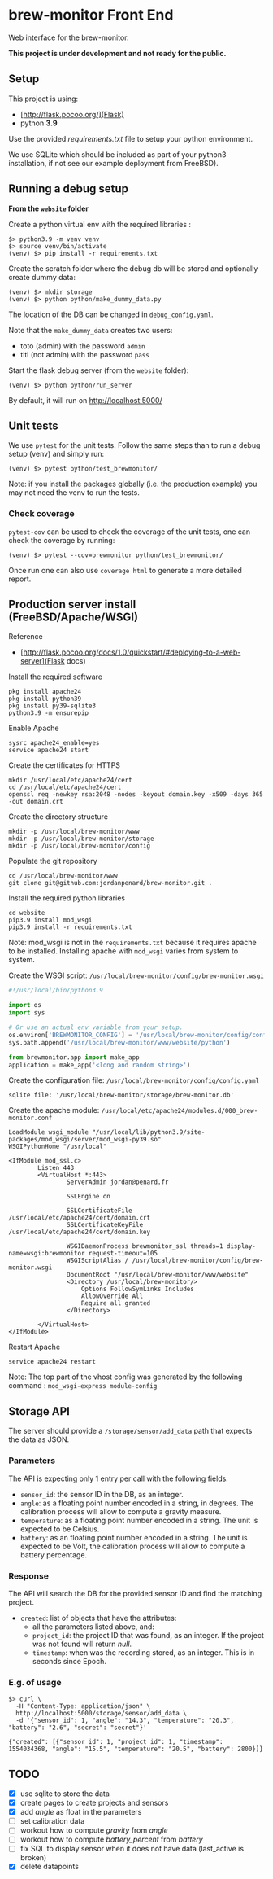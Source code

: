 # brew-monitor Front End
Web interface for the brew-monitor.

**This project is under development and not ready for the public.**

## Setup

This project is using:
 
- [http://flask.pocoo.org/](Flask)
- python **3.9**

Use the provided _requirements.txt_ file to setup your python environment.

We use SQLite which should be included as part of your python3 installation, if not see our example deployment from FreeBSD).

## Running a debug setup

**From the `website` folder**

Create a python virtual env with the required libraries :
```
$> python3.9 -m venv venv
$> source venv/bin/activate
(venv) $> pip install -r requirements.txt
```

Create the scratch folder where the debug db will be stored and optionally create dummy data:
```
(venv) $> mkdir storage
(venv) $> python python/make_dummy_data.py
```

The location of the DB can be changed in `debug_config.yaml`.

Note that the `make_dummy_data` creates two users:
- toto (admin) with the password `admin`
- titi (not admin) with the password `pass`

Start the flask debug server (from the `website` folder):
```
(venv) $> python python/run_server
```

By default, it will run on [http://localhost:5000/]()

## Unit tests

We use `pytest` for the unit tests. Follow the same steps than to run a debug setup (venv) and simply run:

```
(venv) $> pytest python/test_brewmonitor/
```

Note: if you install the packages globally (i.e. the production example) you may not need the venv to run the tests.


### Check coverage

`pytest-cov` can be used to check the coverage of the unit tests, one can check the coverage by running:

```
(venv) $> pytest --cov=brewmonitor python/test_brewmonitor/
```

Once run one can also use `coverage html` to generate a more detailed report.


## Production server install (FreeBSD/Apache/WSGI)

Reference
 - [http://flask.pocoo.org/docs/1.0/quickstart/#deploying-to-a-web-server](Flask docs)

Install the required software
```
pkg install apache24
pkg install python39
pkg install py39-sqlite3
python3.9 -m ensurepip
```

Enable Apache
```
sysrc apache24_enable=yes
service apache24 start
```

Create the certificates for HTTPS
```
mkdir /usr/local/etc/apache24/cert
cd /usr/local/etc/apache24/cert
openssl req -newkey rsa:2048 -nodes -keyout domain.key -x509 -days 365 -out domain.crt
```

Create the directory structure
```
mkdir -p /usr/local/brew-monitor/www
mkdir -p /usr/local/brew-monitor/storage
mkdir -p /usr/local/brew-monitor/config
```

Populate the git repository
```
cd /usr/local/brew-monitor/www
git clone git@github.com:jordanpenard/brew-monitor.git .
```

Install the required python libraries
```
cd website
pip3.9 install mod_wsgi
pip3.9 install -r requirements.txt
```
Note: mod_wsgi is not in the `requirements.txt` because it requires apache to be installed. 
Installing apache with `mod_wsgi` varies from system to system.

Create the WSGI script: `/usr/local/brew-monitor/config/brew-monitor.wsgi`
```python
#!/usr/local/bin/python3.9

import os
import sys

# Or use an actual env variable from your setup.
os.environ['BREWMONITOR_CONFIG'] = '/usr/local/brew-monitor/config/config.yaml'
sys.path.append('/usr/local/brew-monitor/www/website/python')

from brewmonitor.app import make_app
application = make_app('<long and random string>')
```

Create the configuration file: `/usr/local/brew-monitor/config/config.yaml`
```
sqlite file: '/usr/local/brew-monitor/storage/brew-monitor.db'
```

Create the apache module: `/usr/local/etc/apache24/modules.d/000_brew-monitor.conf`
```
LoadModule wsgi_module "/usr/local/lib/python3.9/site-packages/mod_wsgi/server/mod_wsgi-py39.so"
WSGIPythonHome "/usr/local"

<IfModule mod_ssl.c>
        Listen 443
        <VirtualHost *:443>
                ServerAdmin jordan@penard.fr

                SSLEngine on

                SSLCertificateFile    /usr/local/etc/apache24/cert/domain.crt
                SSLCertificateKeyFile /usr/local/etc/apache24/cert/domain.key

                WSGIDaemonProcess brewmonitor_ssl threads=1 display-name=wsgi:brewmonitor request-timeout=105
                WSGIScriptAlias / /usr/local/brew-monitor/config/brew-monitor.wsgi
                DocumentRoot "/usr/local/brew-monitor/www/website"
                <Directory /usr/local/brew-monitor/>
                    Options FollowSymLinks Includes
                    AllowOverride All
                    Require all granted
                </Directory>

        </VirtualHost>
</IfModule>
```

Restart Apache
```
service apache24 restart
```

Note: The top part of the vhost config was generated by the following command : `mod_wsgi-express module-config`

## Storage API

The server should provide a `/storage/sensor/add_data` path that expects the data as JSON.

### Parameters

The API is expecting only 1 entry per call with the following fields:

* `sensor_id`: the sensor ID in the DB, as an integer.
* `angle`: as a floating point number encoded in a string, in degrees. The calibration process will allow to compute a gravity measure.
* `temperature`: as a floating point number encoded in a string. The unit is expected to be Celsius.
* `battery`: as an floating point number encoded in a string. The unit is expected to be Volt, the calibration process will allow to compute a battery percentage.

### Response

The API will search the DB for the provided sensor ID and find the matching project.

* `created`: list of objects that have the attributes:
    * all the parameters listed above, and:
    * `project_id`: the project ID that was found, as an integer. If the project was not found will return _null_.
    * `timestamp`: when was the recording stored, as an integer. This is in seconds since Epoch.

### E.g. of usage

```
$> curl \
  -H "Content-Type: application/json" \
  http://localhost:5000/storage/sensor/add_data \
  -d '{"sensor_id": 1, "angle": "14.3", "temperature": "20.3", "battery": "2.6", "secret": "secret"}'

{"created": [{"sensor_id": 1, "project_id": 1, "timestamp": 1554034368, "angle": "15.5", "temperature": "20.5", "battery": 2800}]}
```

## TODO

- [x] use sqlite to store the data
- [x] create pages to create projects and sensors
- [x] add _angle_ as float in the parameters
- [ ] set calibration data
- [ ] workout how to compute _gravity_ from _angle_
- [ ] workout how to compute _battery_percent_ from _battery_
- [ ] fix SQL to display sensor when it does not have data (last_active is broken)
- [x] delete datapoints
